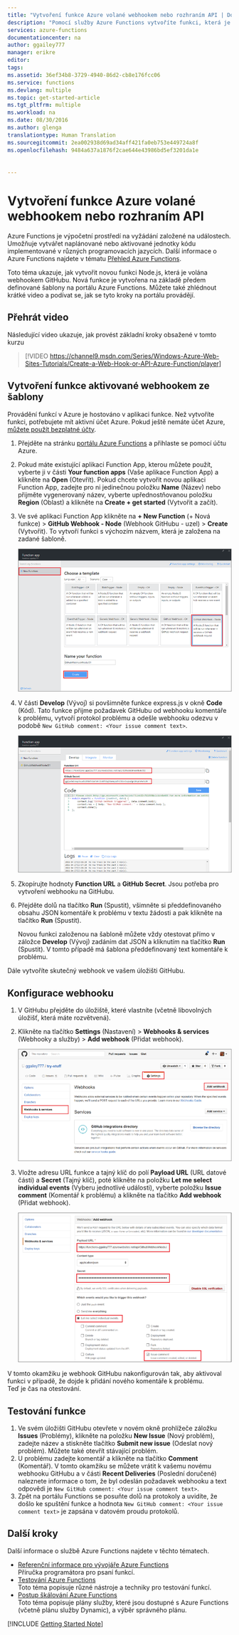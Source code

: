 ```yaml
---
title: "Vytvoření funkce Azure volané webhookem nebo rozhraním API | Dokumentace Microsoftu"
description: "Pomocí služby Azure Functions vytvoříte funkci, která je volána webhookem nebo rozhraním API."
services: azure-functions
documentationcenter: na
author: ggailey777
manager: erikre
editor: 
tags: 
ms.assetid: 36ef34b8-3729-4940-86d2-cb8e176fcc06
ms.service: functions
ms.devlang: multiple
ms.topic: get-started-article
ms.tgt_pltfrm: multiple
ms.workload: na
ms.date: 08/30/2016
ms.author: glenga
translationtype: Human Translation
ms.sourcegitcommit: 2ea002938d69ad34aff421fa0eb753e449724a8f
ms.openlocfilehash: 9484a637a1876f2cae644e43986bd5ef3201da1e


---
```

# <a name="create-a-webhook-or-api-azure-function"></a>Vytvoření funkce Azure volané webhookem nebo rozhraním API
Azure Functions je výpočetní prostředí na vyžádání založené na událostech. Umožňuje vytvářet naplánované nebo aktivované jednotky kódu implementované v různých programovacích jazycích. Další informace o Azure Functions najdete v tématu [Přehled Azure Functions](functions-overview.md).

Toto téma ukazuje, jak vytvořit novou funkci Node.js, která je volána webhookem GitHubu. Nová funkce je vytvořena na základě předem definované šablony na portálu Azure Functions. Můžete také zhlédnout krátké video a podívat se, jak se tyto kroky na portálu provádějí.

## <a name="watch-the-video"></a>Přehrát video
Následující video ukazuje, jak provést základní kroky obsažené v tomto kurzu 

>[!VIDEO https://channel9.msdn.com/Series/Windows-Azure-Web-Sites-Tutorials/Create-a-Web-Hook-or-API-Azure-Function/player]
>
>

## <a name="create-a-webhooktriggered-function-from-the-template"></a>Vytvoření funkce aktivované webhookem ze šablony
Provádění funkcí v Azure je hostováno v aplikaci funkce. Než vytvoříte funkci, potřebujete mít aktivní účet Azure. Pokud ještě nemáte účet Azure, [můžete použít bezplatné účty](https://azure.microsoft.com/free/). 

1. Přejděte na stránku [portálu Azure Functions](https://functions.azure.com/signin) a přihlaste se pomocí účtu Azure.
2. Pokud máte existující aplikaci Function App, kterou můžete použít, vyberte ji v části **Your function apps** (Vaše aplikace Function App) a klikněte na **Open** (Otevřít). Pokud chcete vytvořit novou aplikaci Function App, zadejte pro ni jedinečnou položku **Name** (Název) nebo přijměte vygenerovaný název, vyberte upřednostňovanou položku **Region** (Oblast) a klikněte na **Create + get started** (Vytvořit a začít). 
3. Ve své aplikaci Function App klikněte na **+ New Function** (+ Nová funkce) > **GitHub Webhook - Node** (Webhook GitHubu - uzel) > **Create** (Vytvořit). To vytvoří funkci s výchozím názvem, která je založena na zadané šabloně. 
   
    ![Vytvoření nové funkce webhooku GitHubu](./media/functions-create-a-web-hook-or-api-function/functions-create-new-github-webhook.png) 
4. V části **Develop** (Vývoj) si povšimněte funkce express.js v okně **Code** (Kód). Tato funkce přijme požadavek GitHubu od webhooku komentáře k problému, vytvoří protokol problému a odešle webhooku odezvu v podobě `New GitHub comment: <Your issue comment text>`.

    ![Vytvoření nové funkce webhooku GitHubu](./media/functions-create-a-web-hook-or-api-function/functions-new-webhook-in-portal.png) 

1. Zkopírujte hodnoty **Function URL** a **GitHub Secret**. Jsou potřeba pro vytvoření webhooku na GitHubu. 
2. Přejděte dolů na tlačítko **Run** (Spustit), všimněte si předdefinovaného obsahu JSON komentáře k problému v textu žádosti a pak klikněte na tlačítko **Run** (Spustit). 
   
    Novou funkci založenou na šabloně můžete vždy otestovat přímo v záložce **Develop** (Vývoj) zadáním dat JSON a kliknutím na tlačítko **Run** (Spustit). V tomto případě má šablona předdefinovaný text komentáře k problému. 

Dále vytvoříte skutečný webhook ve vašem úložišti GitHubu.

## <a name="configure-the-webhook"></a>Konfigurace webhooku
1. V GitHubu přejděte do úložiště, které vlastníte (včetně libovolných úložišť, která máte rozvětvená).
2. Klikněte na tlačítko **Settings** (Nastavení)  > **Webhooks & services** (Webhooky a služby)  > **Add webhook** (Přidat webhook).
   
    ![Vytvoření nové funkce webhooku GitHubu](./media/functions-create-a-web-hook-or-api-function/functions-create-new-github-webhook-2.png)   
3. Vložte adresu URL funkce a tajný klíč do polí **Payload URL** (URL datové části) a **Secret** (Tajný klíč), poté klikněte na položku **Let me select individual events** (Vyberu jednotlivé události), vyberte položku **Issue comment** (Komentář k problému) a klikněte na tlačítko **Add webhook** (Přidat webhook).
   
    ![Vytvoření nové funkce webhooku GitHubu](./media/functions-create-a-web-hook-or-api-function/functions-create-new-github-webhook-3.png) 

V tomto okamžiku je webhook GitHubu nakonfigurován tak, aby aktivoval funkci v případě, že dojde k přidání nového komentáře k problému.  
Teď je čas na otestování.

## <a name="test-the-function"></a>Testování funkce
1. Ve svém úložišti GitHubu otevřete v novém okně prohlížeče záložku **Issues** (Problémy), klikněte na položku **New Issue** (Nový problém), zadejte název a stiskněte tlačítko **Submit new issue** (Odeslat nový problém). Můžete také otevřít stávající problém.
2. U problému zadejte komentář a klikněte na tlačítko **Comment** (Komentář). V tomto okamžiku se můžete vrátit k vašemu novému webhooku GitHubu a v části **Recent Deliveries** (Poslední doručené) naleznete informace o tom, že byl odeslán požadavek webhooku a text odpovědi je `New GitHub comment: <Your issue comment text>`.
3. Zpět na portálu Functions se posuňte dolů na protokoly a uvidíte, že došlo ke spuštění funkce a hodnota `New GitHub comment: <Your issue comment text>` je zapsána v datovém proudu protokolů.

## <a name="next-steps"></a>Další kroky
Další informace o službě Azure Functions najdete v těchto tématech.

* [Referenční informace pro vývojáře Azure Functions](functions-reference.md)  
  Příručka programátora pro psaní funkcí.
* [Testování Azure Functions](functions-test-a-function.md)  
  Toto téma popisuje různé nástroje a techniky pro testování funkcí.
* [Postup škálování Azure Functions](functions-scale.md)  
  Toto téma popisuje plány služby, které jsou dostupné s Azure Functions (včetně plánu služby Dynamic), a výběr správného plánu.  

[!INCLUDE [Getting Started Note](../../includes/functions-get-help.md)]




<!--HONumber=Nov16_HO2-->


